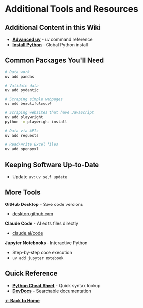 # Additional Tools and Resources

## Additional Content in this Wiki

- **[Advanced uv](advanced-uv.md)** - uv command reference
- **[Install Python](install-python.md)** - Global Python install

## Common Packages You'll Need

```bash
# Data work
uv add pandas

# Validate data
uv add pydantic

# Scraping simple webpages
uv add beautifulsoup4 

# Scraping websites that have JavaScript
uv add playwright
python -m playwright install

# Data via APIs
uv add requests

# Read/Write Excel files
uv add openpyxl
```

## Keeping Software Up-to-Date

- Update uv: `uv self update`

## More Tools

**GitHub Desktop** - Save code versions
- [desktop.github.com](https://desktop.github.com)

**Claude Code** - AI edits files directly
- [claude.ai/code](https://claude.ai/code)
  
**Jupyter Notebooks** - Interactive Python
- Step-by-step code execution
- `uv add jupyter notebook`

## Quick Reference

- **[Python Cheat Sheet](https://www.pythoncheatsheet.org/)** - Quick syntax lookup
- **[DevDocs](https://devdocs.io/python/)** - Searchable documentation

**[← Back to Home](../README.md)**
